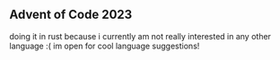 ## Advent of Code 2023
doing it in rust because i currently am not really interested in any other language
:(
im open for cool language suggestions!
